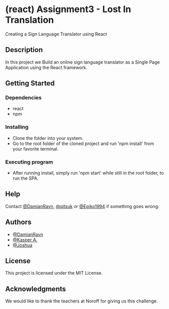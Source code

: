 # (react) Assignment3 - Lost In Translation

Creating a Sign Language Translator using React

## Description

In this project we Build an online sign language translator as a Single Page Application using the React framework.

## Getting Started

### Dependencies

* react
* npm

### Installing

* Clone the folder into your system.
* Go to the root folder of the cloned project and run 'npm install' from your favorite terminal.

### Executing program

* After running install, simply run 'npm start' while still in the root folder, to run the SPA.

## Help

Contact [@DamianRavn](https://github.com/DamianRavn), [@qitsuk](https://github.com/qitsuk) or [@Epiko1994](https://github.com/Epiko1994) if something goes wrong.

## Authors

* [@DamianRavn](https://github.com/DamianRavn)
* [@Kasper A.](https://github.com/qitsuk)
* [@Joshua](https://github.com/Epiko1994)

## License

This project is licensed under the MIT License.

## Acknowledgments

We would like to thank the teachers at Noroff for giving us this challenge.
